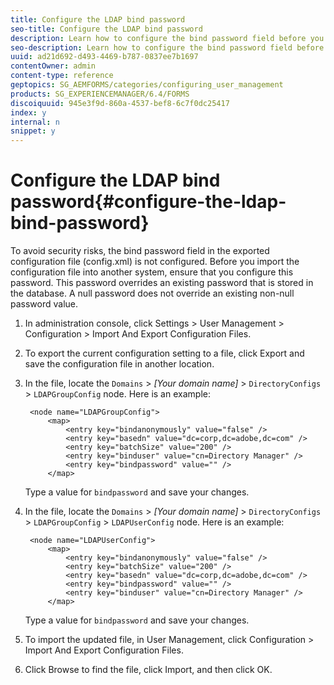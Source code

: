 ```yaml
---
title: Configure the LDAP bind password
seo-title: Configure the LDAP bind password
description: Learn how to configure the bind password field before you import the configuration file into another system. 
seo-description: Learn how to configure the bind password field before you import the configuration file into another system. 
uuid: ad21d692-d493-4469-b787-0837ee7b1697
contentOwner: admin
content-type: reference
geptopics: SG_AEMFORMS/categories/configuring_user_management
products: SG_EXPERIENCEMANAGER/6.4/FORMS
discoiquuid: 945e3f9d-860a-4537-bef8-6c7f0dc25417
index: y
internal: n
snippet: y
---
```


# Configure the LDAP bind password{#configure-the-ldap-bind-password}

To avoid security risks, the bind password field in the exported configuration file (config.xml) is not configured. Before you import the configuration file into another system, ensure that you configure this password. This password overrides an existing password that is stored in the database. A null password does not override an existing non-null password value.

1. In administration console, click Settings &gt; User Management &gt; Configuration &gt; Import And Export Configuration Files.
1. To export the current configuration setting to a file, click Export and save the configuration file in another location.
1. In the file, locate the `Domains` > *[Your domain name]* > `DirectoryConfigs` > `LDAPGroupConfig` node. Here is an example:

   ```as3
    <node name="LDAPGroupConfig"> 
        <map> 
            <entry key="bindanonymously" value="false" />  
            <entry key="basedn" value="dc=corp,dc=adobe,dc=com" />  
            <entry key="batchSize" value="200" />  
            <entry key="binduser" value="cn=Directory Manager" />  
            <entry key="bindpassword" value="" /> 
        </map>
   ```

   Type a value for `bindpassword` and save your changes.

1. In the file, locate the `Domains` > *[Your domain name]* > `DirectoryConfigs` > `LDAPGroupConfig` > `LDAPUserConfig` node. Here is an example:

   ```as3
    <node name="LDAPUserConfig"> 
        <map> 
            <entry key="bindanonymously" value="false" />  
            <entry key="batchSize" value="200" />  
            <entry key="basedn" value="dc=corp,dc=adobe,dc=com" />  
            <entry key="bindpassword" value="" /> 
            <entry key="binduser" value="cn=Directory Manager" />  
        </map>
   ```

   Type a value for `bindpassword` and save your changes.

1. To import the updated file, in User Management, click Configuration &gt; Import And Export Configuration Files.
1. Click Browse to find the file, click Import, and then click OK.

